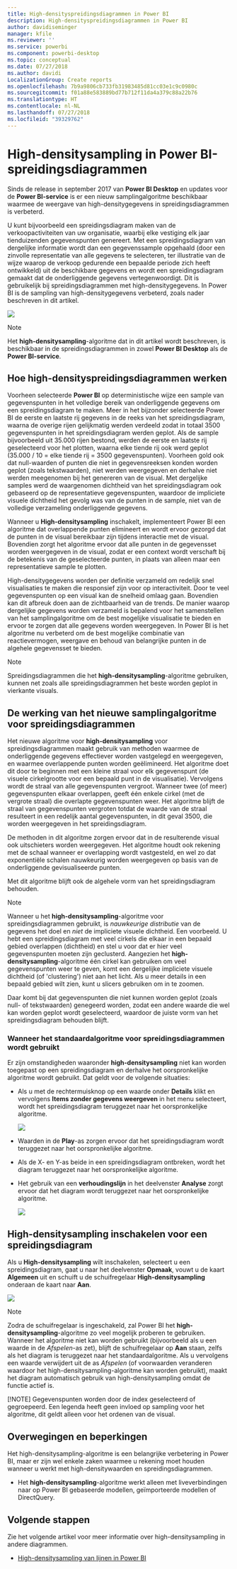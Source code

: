 ```yaml
---
title: High-densityspreidingsdiagrammen in Power BI
description: High-densityspreidingsdiagrammen in Power BI
author: davidiseminger
manager: kfile
ms.reviewer: ''
ms.service: powerbi
ms.component: powerbi-desktop
ms.topic: conceptual
ms.date: 07/27/2018
ms.author: davidi
LocalizationGroup: Create reports
ms.openlocfilehash: 7b9a9806cb733fb31983485d81cc03e1c9c0980c
ms.sourcegitcommit: f01a88e583889bd77b712f11da4a379c88a22b76
ms.translationtype: HT
ms.contentlocale: nl-NL
ms.lasthandoff: 07/27/2018
ms.locfileid: "39329762"
---
```

# <a name="high-density-sampling-in-power-bi-scatter-charts"></a>High-densitysampling in Power BI-spreidingsdiagrammen
Sinds de release in september 2017 van **Power BI Desktop** en updates voor de **Power BI-service** is er een nieuw samplingalgoritme beschikbaar waarmee de weergave van high-densitygegevens in spreidingsdiagrammen is verbeterd.

U kunt bijvoorbeeld een spreidingsdiagram maken van de verkoopactiviteiten van uw organisatie, waarbij elke vestiging elk jaar tienduizenden gegevenspunten genereert. Met een spreidingsdiagram van dergelijke informatie wordt dan een gegevenssample opgehaald (door een zinvolle representatie van alle gegevens te selecteren, ter illustratie van de wijze waarop de verkoop gedurende een bepaalde periode zich heeft ontwikkeld) uit de beschikbare gegevens en wordt een spreidingsdiagram gemaakt dat de onderliggende gegevens vertegenwoordigt. Dit is gebruikelijk bij spreidingsdiagrammen met high-densitygegevens. In Power BI is de sampling van high-densitygegevens verbeterd, zoals nader beschreven in dit artikel.

![](media/desktop-high-density-scatter-charts/high-density-scatter-charts_01.png)

> [!NOTE]
> Het **high-densitysampling**-algoritme dat in dit artikel wordt beschreven, is beschikbaar in de spreidingsdiagrammen in zowel **Power BI Desktop** als de **Power BI-service**.
> 
> 

## <a name="how-high-density-scatter-charts-work"></a>Hoe high-densityspreidingsdiagrammen werken
Voorheen selecteerde **Power BI** op deterministische wijze een sample van gegevenspunten in het volledige bereik van onderliggende gegevens om een spreidingsdiagram te maken. Meer in het bijzonder selecteerde Power BI de eerste en laatste rij gegevens in de reeks van het spreidingsdiagram, waarna de overige rijen gelijkmatig werden verdeeld zodat in totaal 3500 gegevenspunten in het spreidingsdiagram werden geplot. Als de sample bijvoorbeeld uit 35.000 rijen bestond, werden de eerste en laatste rij geselecteerd voor het plotten, waarna elke tiende rij ook werd geplot (35.000 / 10 = elke tiende rij = 3500 gegevenspunten). Voorheen gold ook dat null-waarden of punten die niet in gegevensreeksen konden worden geplot (zoals tekstwaarden), niet werden weergegeven en derhalve niet werden meegenomen bij het genereren van de visual. Met dergelijke samples werd de waargenomen dichtheid van het spreidingsdiagram ook gebaseerd op de representatieve gegevenspunten, waardoor de impliciete visuele dichtheid het gevolg was van de punten in de sample, niet van de volledige verzameling onderliggende gegevens.

Wanneer u **High-densitysampling** inschakelt, implementeert Power BI een algoritme dat overlappende punten elimineert en wordt ervoor gezorgd dat de punten in de visual bereikbaar zijn tijdens interactie met de visual. Bovendien zorgt het algoritme ervoor dat alle punten in de gegevensset worden weergegeven in de visual, zodat er een context wordt verschaft bij de betekenis van de geselecteerde punten, in plaats van alleen maar een representatieve sample te plotten.

High-densitygegevens worden per definitie verzameld om redelijk snel visualisaties te maken die responsief zijn voor op interactiviteit. Door te veel gegevenspunten op een visual kan de snelheid omlaag gaan. Bovendien kan dit afbreuk doen aan de zichtbaarheid van de trends. De manier waarop dergelijke gegevens worden verzameld is bepalend voor het samenstellen van het samplingalgoritme om de best mogelijke visualisatie te bieden en ervoor te zorgen dat alle gegevens worden weergegeven. In Power BI is het algoritme nu verbeterd om de best mogelijke combinatie van reactievermogen, weergave en behoud van belangrijke punten in de algehele gegevensset te bieden.

> [!NOTE]
> Spreidingsdiagrammen die het **high-densitysampling**-algoritme gebruiken, kunnen net zoals alle spreidingsdiagrammen het beste worden geplot in vierkante visuals.
> 
> 

## <a name="how-the-new-scatter-chart-sampling-algorithm-works"></a>De werking van het nieuwe samplingalgoritme voor spreidingsdiagrammen
Het nieuwe algoritme voor **high-densitysampling** voor spreidingsdiagrammen maakt gebruik van methoden waarmee de onderliggende gegevens effectiever worden vastgelegd en weergegeven, en waarmee overlappende punten worden geëlimineerd. Het algoritme doet dit door te beginnen met een kleine straal voor elk gegevenspunt (de visuele cirkelgrootte voor een bepaald punt in de visualisatie). Vervolgens wordt de straal van alle gegevenspunten vergroot. Wanneer twee (of meer) gegevenspunten elkaar overlappen, geeft één enkele cirkel (met de vergrote straal) die overlapte gegevenspunten weer. Het algoritme blijft de straal van gegevenspunten vergroten totdat de waarde van de straal resulteert in een redelijk aantal gegevenspunten, in dit geval 3500, die worden weergegeven in het spreidingsdiagram.

De methoden in dit algoritme zorgen ervoor dat in de resulterende visual ook uitschieters worden weergegeven. Het algoritme houdt ook rekening met de schaal wanneer er overlapping wordt vastgesteld, en wel zo dat exponentiële schalen nauwkeurig worden weergegeven op basis van de onderliggende gevisualiseerde punten.

Met dit algoritme blijft ook de algehele vorm van het spreidingsdiagram behouden.

> [!NOTE]
> Wanneer u het **high-densitysampling**-algoritme voor spreidingsdiagrammen gebruikt, is *nauwkeurige distributie* van de gegevens het doel en *niet* de impliciete visuele dichtheid. Een voorbeeld. U hebt een spreidingsdiagram met veel cirkels die elkaar in een bepaald gebied overlappen (dichtheid) en stel u voor dat er hier veel gegevenspunten moeten zijn geclusterd. Aangezien het **high-densitysampling**-algoritme één cirkel kan gebruiken om veel gegevenspunten weer te geven, komt een dergelijke impliciete visuele dichtheid (of 'clustering') niet aan het licht. Als u meer details in een bepaald gebied wilt zien, kunt u slicers gebruiken om in te zoomen.
> 
> 

Daar komt bij dat gegevenspunten die niet kunnen worden geplot (zoals null- of tekstwaarden) genegeerd worden, zodat een andere waarde die wel kan worden geplot wordt geselecteerd, waardoor de juiste vorm van het spreidingsdiagram behouden blijft.

### <a name="when-the-standard-algorithm-for-scatter-charts-is-used"></a>Wanneer het standaardalgoritme voor spreidingsdiagrammen wordt gebruikt
Er zijn omstandigheden waaronder **high-densitysampling** niet kan worden toegepast op een spreidingsdiagram en derhalve het oorspronkelijke algoritme wordt gebruikt. Dat geldt voor de volgende situaties:

* Als u met de rechtermuisknop op een waarde onder **Details** klikt en vervolgens **Items zonder gegevens weergeven** in het menu selecteert, wordt het spreidingsdiagram teruggezet naar het oorspronkelijke algoritme.
  
  ![](media/desktop-high-density-scatter-charts/high-density-scatter-charts_02.png)
* Waarden in de **Play**-as zorgen ervoor dat het spreidingsdiagram wordt teruggezet naar het oorspronkelijke algoritme.
* Als de X- en Y-as beide in een spreidingsdiagram ontbreken, wordt het diagram teruggezet naar het oorspronkelijke algoritme.
* Het gebruik van een **verhoudingslijn** in het deelvenster **Analyse** zorgt ervoor dat het diagram wordt teruggezet naar het oorspronkelijke algoritme.
  
  ![](media/desktop-high-density-scatter-charts/high-density-scatter-charts_03.png)

## <a name="how-to-turn-on-high-density-sampling-for-a-scatter-chart"></a>High-densitysampling inschakelen voor een spreidingsdiagram
Als u **High-densitysampling** wilt inschakelen, selecteert u een spreidingsdiagram, gaat u naar het deelvenster **Opmaak**, vouwt u de kaart **Algemeen** uit en schuift u de schuifregelaar **High-densitysampling** onderaan de kaart naar **Aan**.

![](media/desktop-high-density-scatter-charts/high-density-scatter-charts_04.png)

> [!NOTE]
> Zodra de schuifregelaar is ingeschakeld, zal Power BI het **high-densitysampling**-algoritme zo veel mogelijk proberen te gebruiken. Wanneer het algoritme niet kan worden gebruikt (bijvoorbeeld als u een waarde in de *Afspelen*-as zet), blijft de schuifregelaar op **Aan** staan, zelfs als het diagram is teruggezet naar het standaardalgoritme. Als u vervolgens een waarde verwijdert uit de as *Afspelen* (of voorwaarden veranderen waardoor het high-densitysampling-algoritme kan worden gebruikt), maakt het diagram automatisch gebruik van high-densitysampling omdat de functie actief is.
> 
> [!NOTE]
> Gegevenspunten worden door de index geselecteerd of gegroepeerd. Een legenda heeft geen invloed op sampling voor het algoritme, dit geldt alleen voor het ordenen van de visual.
> 
> 

## <a name="considerations-and-limitations"></a>Overwegingen en beperkingen
Het high-densitysampling-algoritme is een belangrijke verbetering in Power BI, maar er zijn wel enkele zaken waarmee u rekening moet houden wanneer u werkt met high-densitywaarden en spreidingsdiagrammen.

* Het **high-densitysampling**-algoritme werkt alleen met liveverbindingen naar op Power BI gebaseerde modellen, geïmporteerde modellen of DirectQuery.

## <a name="next-steps"></a>Volgende stappen
Zie het volgende artikel voor meer informatie over high-densitysampling in andere diagrammen.

* [High-densitysampling van lijnen in Power BI](desktop-high-density-sampling.md)

